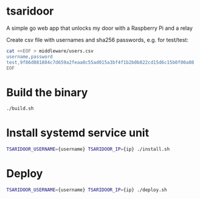 # tsaridoor
A simple go web app that unlocks my door with a Raspberry Pi and a relay

Create csv file with usernames and sha256 passwords, e.g. for test/test:
```bash
cat <<EOF > middleware/users.csv
username,password
test,9f86d081884c7d659a2feaa0c55ad015a3bf4f1b2b0b822cd15d6c15b0f00a08
EOF
```

# Build the binary
```bash
./build.sh
```

# Install systemd service unit
```bash
TSARIDOOR_USERNAME={username} TSARIDOOR_IP={ip} ./install.sh
```

# Deploy
```bash
TSARIDOOR_USERNAME={username} TSARIDOOR_IP={ip} ./deploy.sh
```
